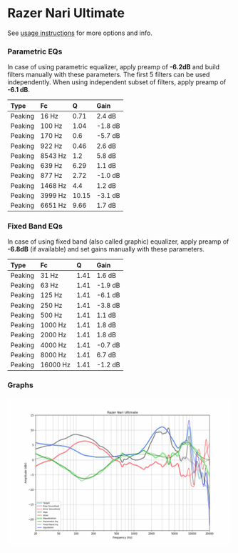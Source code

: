 # Razer Nari Ultimate
See [usage instructions](https://github.com/jaakkopasanen/AutoEq#usage) for more options and info.

### Parametric EQs
In case of using parametric equalizer, apply preamp of **-6.2dB** and build filters manually
with these parameters. The first 5 filters can be used independently.
When using independent subset of filters, apply preamp of **-6.1 dB**.

| Type    | Fc      |     Q | Gain    |
|:--------|:--------|:------|:--------|
| Peaking | 16 Hz   |  0.71 | 2.4 dB  |
| Peaking | 100 Hz  |  1.04 | -1.8 dB |
| Peaking | 170 Hz  |  0.6  | -5.7 dB |
| Peaking | 922 Hz  |  0.46 | 2.6 dB  |
| Peaking | 8543 Hz |  1.2  | 5.8 dB  |
| Peaking | 639 Hz  |  6.29 | 1.1 dB  |
| Peaking | 877 Hz  |  2.72 | -1.0 dB |
| Peaking | 1468 Hz |  4.4  | 1.2 dB  |
| Peaking | 3999 Hz | 10.15 | -3.1 dB |
| Peaking | 6651 Hz |  9.66 | 1.7 dB  |

### Fixed Band EQs
In case of using fixed band (also called graphic) equalizer, apply preamp of **-6.8dB**
(if available) and set gains manually with these parameters.

| Type    | Fc       |    Q | Gain    |
|:--------|:---------|:-----|:--------|
| Peaking | 31 Hz    | 1.41 | 1.6 dB  |
| Peaking | 63 Hz    | 1.41 | -1.9 dB |
| Peaking | 125 Hz   | 1.41 | -6.1 dB |
| Peaking | 250 Hz   | 1.41 | -3.8 dB |
| Peaking | 500 Hz   | 1.41 | 1.1 dB  |
| Peaking | 1000 Hz  | 1.41 | 1.8 dB  |
| Peaking | 2000 Hz  | 1.41 | 1.8 dB  |
| Peaking | 4000 Hz  | 1.41 | -0.7 dB |
| Peaking | 8000 Hz  | 1.41 | 6.7 dB  |
| Peaking | 16000 Hz | 1.41 | -1.2 dB |

### Graphs
![](./Razer%20Nari%20Ultimate.png)